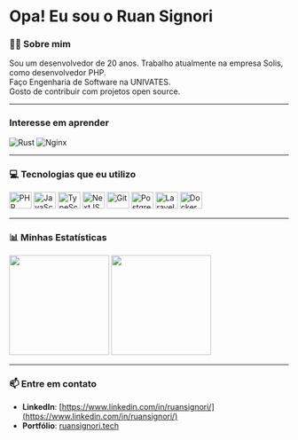 # Opa! Eu sou o Ruan Signori

### 👨‍💻 Sobre mim
Sou um desenvolvedor de 20 anos. Trabalho atualmente na empresa Solis, como desenvolvedor PHP. <br>
Faço Engenharia de Software na UNIVATES. <br>
Gosto de contribuir com projetos open source.

---

### Interesse em aprender
![Rust](https://img.shields.io/badge/Rust-000000?style=for-the-badge&logo=rust&logoColor=white) 
![Nginx](https://img.shields.io/badge/Nginx-009639?style=for-the-badge&logo=nginx&logoColor=white)

---

### 💻 Tecnologias que eu utilizo
<div>
  <img alt="PHP" height="30" width="40" src="https://cdn.jsdelivr.net/gh/devicons/devicon@latest/icons/php/php-original.svg" />
  <img alt="JavaScript" height="30" width="40" src="https://cdn.jsdelivr.net/gh/devicons/devicon/icons/javascript/javascript-original.svg" />
  <img alt="TypeScript" height="30" width="40" src="https://cdn.jsdelivr.net/gh/devicons/devicon/icons/typescript/typescript-original.svg" />
  <img alt="NextJS" height="30" width="40" src="https://cdn.jsdelivr.net/gh/devicons/devicon@latest/icons/nextjs/nextjs-original.svg" />
  <img alt="Git" height="30" width="40" src="https://cdn.jsdelivr.net/gh/devicons/devicon/icons/git/git-original.svg" />
  <img alt="PostgreSQL" height="30" width="40" src="https://cdn.jsdelivr.net/gh/devicons/devicon@latest/icons/postgresql/postgresql-original.svg" />
  <img alt="Laravel" height="30" width="40" src="https://cdn.jsdelivr.net/gh/devicons/devicon@latest/icons/laravel/laravel-original.svg" />
  <img alt="Docker" height="30" width="40" src="https://cdn.jsdelivr.net/gh/devicons/devicon@latest/icons/docker/docker-original.svg" />
</div>

---

### 📊 Minhas Estatísticas
<div>
  <img height="180em" src="https://github-readme-stats.vercel.app/api?username=ruanSignori&show_icons=true&theme=dark" />
  <img height="180em" src="https://github-readme-stats.vercel.app/api/top-langs/?username=ruanSignori&layout=compact&langs_count=7&theme=dark" />
</div>

---

### 📫 Entre em contato

- **LinkedIn**: [https://www.linkedin.com/in/ruansignori/](https://www.linkedin.com/in/ruansignori/)
- **Portfólio**: [ruansignori.tech](https://ruansignori.tech)

